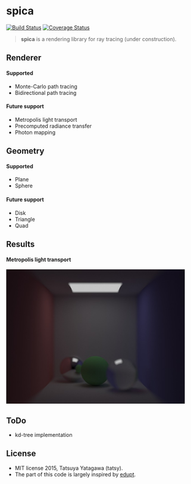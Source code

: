 spica
===

[![Build Status](https://travis-ci.org/tatsy/spica.svg?branch=master)](https://travis-ci.org/tatsy/spica)
[![Coverage Status](https://coveralls.io/repos/tatsy/spica/badge.svg?branch=master)](https://coveralls.io/r/tatsy/spica?branch=master)

> **spica** is a rendering library for ray tracing (under construction).

## Renderer

#### Supported

* Monte-Carlo path tracing
* Bidirectional path tracing

#### Future support

* Metropolis light transport
* Precomputed radiance transfer
* Photon mapping

## Geometry

#### Supported

* Plane
* Sphere

#### Future support

* Disk
* Triangle
* Quad

## Results

#### Metropolis light transport

<img src="./results/simplemlt.jpg" width="480" />

## ToDo

* kd-tree implementation

## License

* MIT license 2015, Tatsuya Yatagawa (tatsy).
* The part of this code is largely inspired by [edupt](https://github.com/githole/edupt.git).
